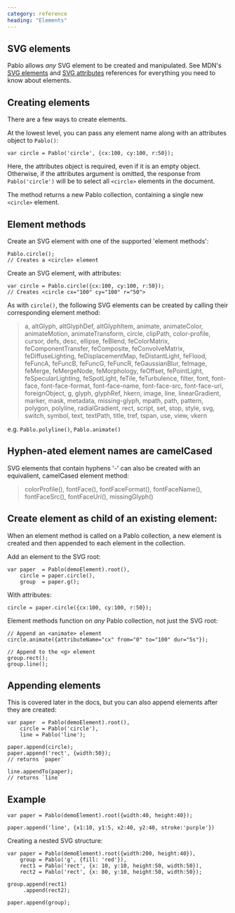 ```yaml
---
category: reference
heading: "Elements"
---
```


SVG elements
------------

Pablo allows _any_ SVG element to be created and manipulated. See MDN's [SVG elements][#mdn-svg-el] and [SVG attributes][#mdn-svg-attr] references for everything you need to know about elements.

[#mdn-svg-el]: https://developer.mozilla.org/en/SVG/Element
[#mdn-svg-attr]: https://developer.mozilla.org/en/SVG/Attribute


Creating elements
-----------------

There are a few ways to create elements.

At the lowest level, you can pass any element name along with an attributes object to `Pablo()`:

    var circle = Pablo('circle', {cx:100, cy:100, r:50});

Here, the attributes object is required, even if it is an empty object. Otherwise, if the attributes argument is omitted, the response from `Pablo('circle')` will be to select all `<circle>` elements in the document.

The method returns a new Pablo collection, containing a single new `<circle>` element.


Element methods
---------------

Create an SVG element with one of the supported 'element methods':

    Pablo.circle();
    // Creates a <circle> element


Create an SVG element, with attributes:

    var circle = Pablo.circle({cx:100, cy:100, r:50});
    // Creates <circle cx="100" cy="100" r="50">


As with `circle()`, the following SVG elements can be created by calling their corresponding element method:

> a, altGlyph, altGlyphDef, altGlyphItem, animate, animateColor, animateMotion, animateTransform, circle, clipPath, color-profile, cursor, defs, desc, ellipse, feBlend, feColorMatrix, feComponentTransfer, feComposite, feConvolveMatrix, feDiffuseLighting, feDisplacementMap, feDistantLight, feFlood, feFuncA, feFuncB, feFuncG, feFuncR, feGaussianBlur, feImage, feMerge, feMergeNode, feMorphology, feOffset, fePointLight, feSpecularLighting, feSpotLight, feTile, feTurbulence, filter, font, font-face, font-face-format, font-face-name, font-face-src, font-face-uri, foreignObject, g, glyph, glyphRef, hkern, image, line, linearGradient, marker, mask, metadata, missing-glyph, mpath, path, pattern, polygon, polyline, radialGradient, rect, script, set, stop, style, svg, switch, symbol, text, textPath, title, tref, tspan, use, view, vkern

e.g. `Pablo.polyline()`, `Pablo.animate()`


Hyphen-ated element names are camelCased
----------------------------------------

SVG elements that contain hyphens '-' can also be created with an equivalient, camelCased element method:

> colorProfile(), fontFace(), fontFaceFormat(), fontFaceName(), fontFaceSrc(), fontFaceUri(), missingGlyph()
    

Create element as child of an existing element:
-----------------------------------------------

When an element method is called on a Pablo collection, a new element is created and then appended to each element in the collection.

Add an element to the SVG root:

    var paper  = Pablo(demoElement).root(),
        circle = paper.circle(),
        group  = paper.g();

With attributes:

    circle = paper.circle({cx:100, cy:100, r:50});

Element methods function on _any_ Pablo collection, not just the SVG root:

    // Append an <animate> element
    circle.animate({attributeName="cx" from="0" to="100" dur="5s"});
    
    // Append to the <g> element
    group.rect();
    group.line();


Appending elements
------------------

This is covered later in the docs, but you can also append elements after they are created:

    var paper  = Pablo(demoElement).root(),
        circle = Pablo('circle'),
        line = Pablo('line');

    paper.append(circle);
    paper.append('rect', {width:50});
    // returns `paper`

    line.appendTo(paper);
    // returns `line`


Example
-------

    var paper = Pablo(demoElement).root({width:40, height:40});

    paper.append('line', {x1:10, y1:5, x2:40, y2:40, stroke:'purple'})

Creating a nested SVG structure:

    var paper = Pablo(demoElement).root({width:200, height:40}),
        group = Pablo('g', {fill: 'red'}),
        rect1 = Pablo('rect', {x: 10, y:10, height:50, width:50}),
        rect2 = Pablo('rect', {x: 80, y:10, height:50, width:50});

    group.append(rect1)
         .append(rect2);

    paper.append(group);
